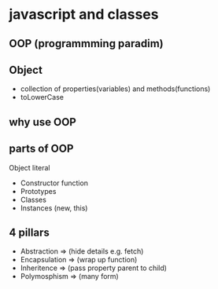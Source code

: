 # javascript and classes

## OOP (programmming paradim)

## Object
- collection of properties(variables) and methods(functions)
- toLowerCase 

## why use OOP

## parts of OOP
Object literal

- Constructor function
- Prototypes
- Classes
- Instances (new, this)


## 4 pillars
- Abstraction => (hide details e.g. fetch)
- Encapsulation => (wrap up function)
- Inheritence => (pass property parent to child)
- Polymosphism => (many form)